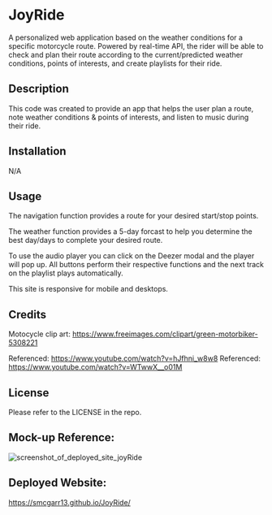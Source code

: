 # JoyRide
A personalized web application based on the weather conditions for a specific motorcycle route. Powered by real-time API, the rider will be able to check and plan their route according to the current/predicted weather conditions, points of interests, and create playlists for their ride.

## Description

This code was created to provide an app that helps the user plan a route, note weather conditions & points of interests, and listen to music during their ride. 

## Installation

N/A

## Usage

The navigation function provides a route for your desired start/stop points.

The weather function provides a 5-day forcast to help you determine the best day/days to complete your desired route.

To use the audio player you can click on the Deezer modal and the player will pop up.  All buttons perform their respective functions and the next track on the playlist plays automatically.

This site is responsive for mobile and desktops.

## Credits
Motocycle clip art: https://www.freeimages.com/clipart/green-motorbiker-5308221

Referenced: https://www.youtube.com/watch?v=hJfhni_w8w8
Referenced: https://www.youtube.com/watch?v=WTwwX__o01M 

## License

Please refer to the LICENSE in the repo.

## Mock-up Reference:
![screenshot_of_deployed_site_joyRide](https://user-images.githubusercontent.com/117788958/215365619-afb8fe71-7b2b-4fa2-b8e9-2402495655bf.png)


## Deployed Website:
https://smcgarr13.github.io/JoyRide/
